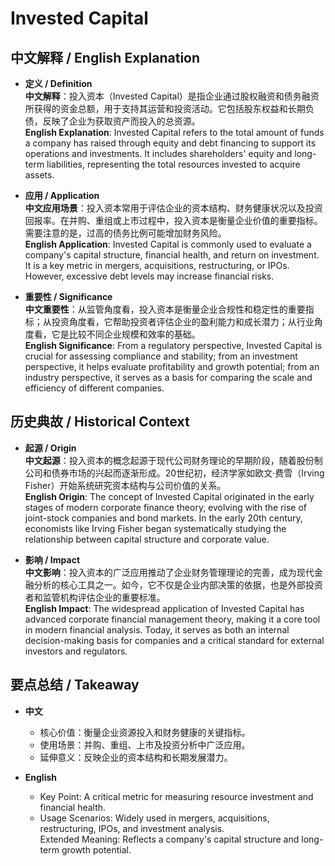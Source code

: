 # Invested Capital

## 中文解释 / English Explanation

* **定义 / Definition**  
  **中文解释**：投入资本（Invested Capital）是指企业通过股权融资和债务融资所获得的资金总额，用于支持其运营和投资活动。它包括股东权益和长期负债，反映了企业为获取资产而投入的总资源。  
  **English Explanation**: Invested Capital refers to the total amount of funds a company has raised through equity and debt financing to support its operations and investments. It includes shareholders' equity and long-term liabilities, representing the total resources invested to acquire assets.

* **应用 / Application**  
  **中文应用场景**：投入资本常用于评估企业的资本结构、财务健康状况以及投资回报率。在并购、重组或上市过程中，投入资本是衡量企业价值的重要指标。需要注意的是，过高的债务比例可能增加财务风险。  
  **English Application**: Invested Capital is commonly used to evaluate a company's capital structure, financial health, and return on investment. It is a key metric in mergers, acquisitions, restructuring, or IPOs. However, excessive debt levels may increase financial risks.

* **重要性 / Significance**  
  **中文重要性**：从监管角度看，投入资本是衡量企业合规性和稳定性的重要指标；从投资角度看，它帮助投资者评估企业的盈利能力和成长潜力；从行业角度看，它是比较不同企业规模和效率的基础。  
  **English Significance**: From a regulatory perspective, Invested Capital is crucial for assessing compliance and stability; from an investment perspective, it helps evaluate profitability and growth potential; from an industry perspective, it serves as a basis for comparing the scale and efficiency of different companies.

## 历史典故 / Historical Context

* **起源 / Origin**  
  **中文起源**：投入资本的概念起源于现代公司财务理论的早期阶段，随着股份制公司和债券市场的兴起而逐渐形成。20世纪初，经济学家如欧文·费雪（Irving Fisher）开始系统研究资本结构与公司价值的关系。  
  **English Origin**: The concept of Invested Capital originated in the early stages of modern corporate finance theory, evolving with the rise of joint-stock companies and bond markets. In the early 20th century, economists like Irving Fisher began systematically studying the relationship between capital structure and corporate value.

* **影响 / Impact**  
  **中文影响**：投入资本的广泛应用推动了企业财务管理理论的完善，成为现代金融分析的核心工具之一。如今，它不仅是企业内部决策的依据，也是外部投资者和监管机构评估企业的重要标准。  
  **English Impact**: The widespread application of Invested Capital has advanced corporate financial management theory, making it a core tool in modern financial analysis. Today, it serves as both an internal decision-making basis for companies and a critical standard for external investors and regulators.

## 要点总结 / Takeaway

* **中文**  
  - 核心价值：衡量企业资源投入和财务健康的关键指标。  
  - 使用场景：并购、重组、上市及投资分析中广泛应用。  
  - 延伸意义：反映企业的资本结构和长期发展潜力。

* **English**  
  - Key Point: A critical metric for measuring resource investment and financial health.  
  - Usage Scenarios: Widely used in mergers, acquisitions, restructuring, IPOs, and investment analysis.  
Extended Meaning: Reflects a company's capital structure and long-term growth potential.